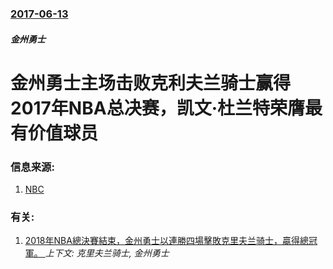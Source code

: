 ### [2017-06-13](/zh/news/2017/06/13/index.md)

##### 金州勇士
# 金州勇士主场击败克利夫兰骑士赢得2017年NBA总决赛，凯文·杜兰特荣膺最有价值球员 




### 信息来源:

1. [NBC](http://www.csnbayarea.com/warriors/instant-replay-warriors-dethrone-cavs-win-second-title-three-years?cid=eref:nbcnews:text)

### 有关:

1. [2018年NBA總決賽結束，金州勇士以連勝四場擊敗克里夫兰骑士，贏得總冠軍。 ](/zh/news/2018/06/8/2018年NBA總決賽結束-金州勇士以連勝四場擊敗克里夫兰骑士-贏得總冠軍.md) _上下文: 克里夫兰骑士, 金州勇士_
